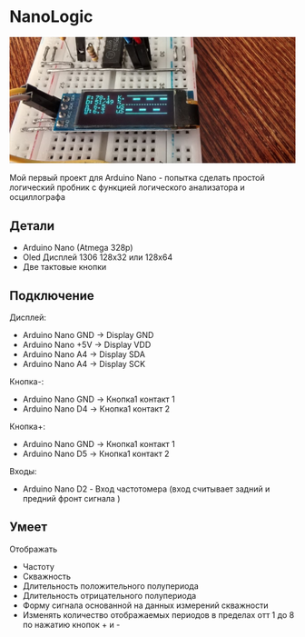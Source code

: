 # NanoLogic

![Дисплей](docs/Display1.jpg)

Мой первый проект для Arduino Nano - попытка сделать простой логический пробник с функцией логического анализатора и осциллографа

## Детали

- Arduino Nano (Atmega 328p)
- Oled Дисплей 1306 128х32 или 128х64
- Две тактовые кнопки

## Подключение

Дисплей:

- Arduino Nano GND -> Display GND
- Arduino Nano +5V -> Display VDD
- Arduino Nano A4 -> Display SDA
- Arduino Nano A4 -> Display SCK

Кнопка-:

- Arduino Nano GND -> Кнопка1 контакт 1
- Arduino Nano D4  -> Кнопка1 контакт 2

Кнопка+:

- Arduino Nano GND -> Кнопка1 контакт 1
- Arduino Nano D5  -> Кнопка1 контакт 2

Входы:

- Arduino Nano D2 - Вход частотомера (вход считывает задний и предний фронт сигнала )

## Умеет

Отображать

- Частоту
- Скважность
- Длительность положительного полупериода
- Длительность отрицательного полупериода
- Форму сигнала основанной на данных измерений скважности
- Изменять количество отображаемых периодов в пределах отт 1 до 8 по нажатию кнопок + и -
